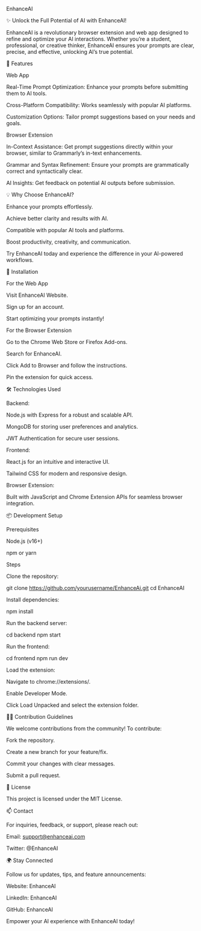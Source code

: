 EnhanceAI

✨ Unlock the Full Potential of AI with EnhanceAI!

EnhanceAI is a revolutionary browser extension and web app designed to refine and optimize your AI interactions. Whether you’re a student, professional, or creative thinker, EnhanceAI ensures your prompts are clear, precise, and effective, unlocking AI’s true potential.

🌟 Features

Web App

Real-Time Prompt Optimization: Enhance your prompts before submitting them to AI tools.

Cross-Platform Compatibility: Works seamlessly with popular AI platforms.

Customization Options: Tailor prompt suggestions based on your needs and goals.

Browser Extension

In-Context Assistance: Get prompt suggestions directly within your browser, similar to Grammarly’s in-text enhancements.

Grammar and Syntax Refinement: Ensure your prompts are grammatically correct and syntactically clear.

AI Insights: Get feedback on potential AI outputs before submission.

💡 Why Choose EnhanceAI?

Enhance your prompts effortlessly.

Achieve better clarity and results with AI.

Compatible with popular AI tools and platforms.

Boost productivity, creativity, and communication.

Try EnhanceAI today and experience the difference in your AI-powered workflows.

🚀 Installation

For the Web App

Visit EnhanceAI Website.

Sign up for an account.

Start optimizing your prompts instantly!

For the Browser Extension

Go to the Chrome Web Store or Firefox Add-ons.

Search for EnhanceAI.

Click Add to Browser and follow the instructions.

Pin the extension for quick access.

🛠️ Technologies Used

Backend:

Node.js with Express for a robust and scalable API.

MongoDB for storing user preferences and analytics.

JWT Authentication for secure user sessions.

Frontend:

React.js for an intuitive and interactive UI.

Tailwind CSS for modern and responsive design.

Browser Extension:

Built with JavaScript and Chrome Extension APIs for seamless browser integration.

📦 Development Setup

Prerequisites

Node.js (v16+)

npm or yarn

Steps

Clone the repository:

git clone https://github.com/yourusername/EnhanceAi.git
cd EnhanceAI

Install dependencies:

npm install

Run the backend server:

cd backend
npm start 

Run the frontend:

cd frontend
npm run dev 

Load the extension:

Navigate to chrome://extensions/.

Enable Developer Mode.

Click Load Unpacked and select the extension folder.

🧑‍💻 Contribution Guidelines

We welcome contributions from the community! To contribute:

Fork the repository.

Create a new branch for your feature/fix.

Commit your changes with clear messages.

Submit a pull request.

📜 License

This project is licensed under the MIT License.

📫 Contact

For inquiries, feedback, or support, please reach out:

Email: support@enhanceai.com

Twitter: @EnhanceAI

🌍 Stay Connected

Follow us for updates, tips, and feature announcements:

Website: EnhanceAI

LinkedIn: EnhanceAI

GitHub: EnhanceAI

Empower your AI experience with EnhanceAI today!

